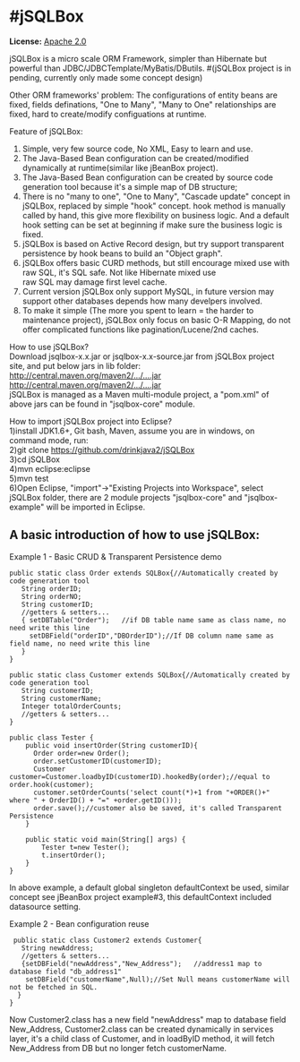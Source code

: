 #jSQLBox
====

**License:** [Apache 2.0](http://www.apache.org/licenses/LICENSE-2.0)

jSQLBox is a micro scale ORM Framework, simpler than Hibernate but powerful than JDBC/JDBCTemplate/MyBatis/DButils.
#(jSQLBox project is in pending, currently only made some concept design)  

Other ORM frameworks' problem:
The configurations of entity beans are fixed, fields definations, "One to Many", "Many to One" relationships are fixed, hard to create/modify configuations at runtime.  

Feature of jSQLBox:  
1) Simple, very few source code, No XML, Easy to learn and use.   
2) The Java-Based Bean configuration can be created/modified dynamically at runtime(similar like jBeanBox project). 
3) The Java-Based Bean configuration can be created by source code generation tool because it's a simple map of DB structure; 
4) There is no "many to one", "One to Many", "Cascade update" concept in jSQLBox, replaced by simple "hook" concept. hook method is manually called by hand, this give more flexibility on business logic. And a default hook setting can be set at beginning if make sure the business logic is fixed.
5) jSQLBox is based on Active Record design, but try support transparent persistence by hook beans to build an "Object graph".
6) jSQLBox offers basic CURD methods, but still encourage mixed use with raw SQL, it's SQL safe. Not like Hibernate mixed use  
raw SQL may damage first level cache.
7) Current version jSQLBox only support MySQL, in future version may support other databases depends how many develpers involved.
8) To make it simple (The more you spent to learn = the harder to maintenance project), jSQLBox only focus on basic O-R Mapping, do not offer complicated functions like pagination/Lucene/2nd caches.

How to use jSQLBox?  
Download jsqlbox-x.x.jar or jsqlbox-x.x-source.jar from jSQLBox project site, and put below jars in lib folder:  
http://central.maven.org/maven2/.../....jar  
http://central.maven.org/maven2/.../....jar  
jSQLBox is managed as a Maven multi-module project, a "pom.xml" of above jars can be found in "jsqlbox-core" module.  

How to import jSQLBox project into Eclipse?  
1)install JDK1.6+, Git bash, Maven, assume you are in windows, on command mode, run:  
2)git clone https://github.com/drinkjava2/jSQLBox  
3)cd jSQLBox  
4)mvn eclipse:eclipse  
5)mvn test  
6)Open Eclipse, "import"->"Existing Projects into Workspace", select jSQLBox folder, there are 2 module projects "jsqlbox-core" and "jsqlbox-example" will be imported in Eclipse.

A basic introduction of how to use jSQLBox:
---
Example 1 - Basic CRUD & Transparent Persistence demo
```
public static class Order extends SQLBox{//Automatically created by code generation tool
   String orderID;  
   String orderNO;  
   String customerID;  
   //getters & setters...
   { setDBTable("Order");   //if DB table name same as class name, no need write this line
     setDBField("orderID","DBOrderID");//If DB column name same as field name, no need write this line
   }
}

public static class Customer extends SQLBox{//Automatically created by code generation tool
   String customerID; 
   String customerName;  
   Integer totalOrderCounts;
   //getters & setters...
} 

public class Tester {
    public void insertOrder(String customerID){
      Order order=new Order();
      order.setCustomerID(customerID);
      Customer customer=Customer.loadbyID(customerID).hookedBy(order);//equal to order.hook(customer);
      customer.setOrderCounts('select count(*)+1 from "+ORDER()+" where " + OrderID() + "=" +order.getID()));
      order.save();//customer also be saved, it's called Transparent Persistence
    }
    
    public static void main(String[] args) {
        Tester t=new Tester();
        t.insertOrder();
    }
} 
```
In above example, a default global singleton defaultContext be used, similar concept see jBeanBox project example#3, this defaultContext included datasource setting.
 
Example 2 - Bean configuration reuse
```
 public static class Customer2 extends Customer{ 
   String newAddress;
   //getters & setters...
   {setDBField("newAddress","New_Address");   //address1 map to database field "db_address1" 
    setDBField("customerName",Null);//Set Null means customerName will not be fetched in SQL.
  }
} 
```
Now Customer2.class has a new field "newAddress" map to database field New_Address, Customer2.class can be created dynamically in services layer, it's a child class of Customer, and in loadByID method, it will fetch New_Address from DB but no longer fetch customerName.
 

